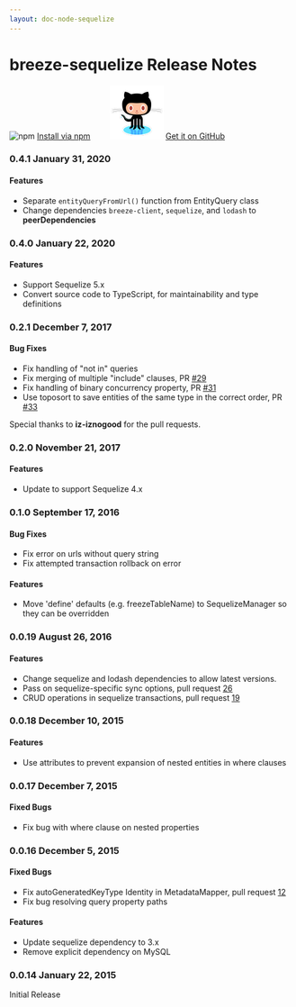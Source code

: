 ```yaml
---
layout: doc-node-sequelize
---
```

# breeze-sequelize Release Notes

<img src="https://cldup.com/Rg6WLgqccB.svg" title="npm" width="78px"/> [Install via npm](https://www.npmjs.com/package/breeze-sequelize) <img src="/images/logos/github-logo.png" title="github" style="margin-left:30px"/> [Get it on GitHub](https://github.com/Breeze/breeze.server.node)

### <a name="0041"></a>0.4.1 <span class="doc-date">January 31, 2020</span>

#### Features
 - Separate `entityQueryFromUrl()` function from EntityQuery class
 - Change dependencies `breeze-client`, `sequelize`, and `lodash` to **peerDependencies**

### <a name="0040"></a>0.4.0 <span class="doc-date">January 22, 2020</span>

#### Features
 - Support Sequelize 5.x
 - Convert source code to TypeScript, for maintainability and type definitions

### <a name="0021"></a>0.2.1 <span class="doc-date">December 7, 2017</span>

#### Bug Fixes

 - Fix handling of "not in" queries
 - Fix merging of multiple "include" clauses, PR [#29](https://github.com/Breeze/breeze.server.node/pull/29)
 - Fix handling of binary concurrency property, PR [#31](https://github.com/Breeze/breeze.server.node/pull/31)
 - Use toposort to save entities of the same type in the correct order, PR [#33](https://github.com/Breeze/breeze.server.node/pull/33)

Special thanks to **iz-iznogood** for the pull requests.

### <a name="0020"></a>0.2.0 <span class="doc-date">November 21, 2017</span>

#### Features
 - Update to support Sequelize 4.x

### <a name="0010"></a>0.1.0 <span class="doc-date">September 17, 2016</span>

#### Bug Fixes
 - Fix error on urls without query string
 - Fix attempted transaction rollback on error

#### Features
 - Move 'define' defaults (e.g. freezeTableName) to SequelizeManager so they can be overridden

### <a name="0019"></a>0.0.19 <span class="doc-date">August 26, 2016</span>

#### Features
 - Change sequelize and lodash dependencies to allow latest versions.
 - Pass on sequelize-specific sync options, pull request [26](https://github.com/Breeze/breeze.server.node/pull/26)
 - CRUD operations in sequelize transactions, pull request [19](https://github.com/Breeze/breeze.server.node/pull/19) 

### <a name="0018"></a>0.0.18 <span class="doc-date">December 10, 2015</span>

#### Features
 - Use attributes to prevent expansion of nested entities in where clauses

### <a name="0017"></a>0.0.17 <span class="doc-date">December 7, 2015</span>

#### Fixed Bugs
 - Fix bug with where clause on nested properties

### <a name="0016"></a>0.0.16 <span class="doc-date">December 5, 2015</span>

#### Fixed Bugs
 - Fix autoGeneratedKeyType Identity in MetadataMapper, pull request [12](https://github.com/Breeze/breeze.server.node/pull/12)
 - Fix bug resolving query property paths 

#### Features
 - Update sequelize dependency to 3.x
 - Remove explicit dependency on MySQL

### <a name="0014"></a>0.0.14 <span class="doc-date">January 22, 2015</span>

Initial Release
